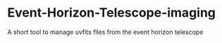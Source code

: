 # Event-Horizon-Telescope-imaging
A short tool to manage uvfits files from the event horizon telescope 
